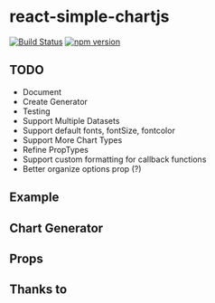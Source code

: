 # react-simple-chartjs

[![Build Status](https://travis-ci.com/chernandez7/react-simple-chartjs.svg?branch=master)](https://travis-ci.com/chernandez7/react-simple-chartjs) [![npm version](https://badge.fury.io/js/react-simple-chartjs.svg)](https://badge.fury.io/js/react-simple-chartjs)

## TODO

- Document
- Create Generator
- Testing
- Support Multiple Datasets
- Support default fonts, fontSize, fontcolor
- Support More Chart Types
- Refine PropTypes
- Support custom formatting for callback functions
- Better organize options prop (?)

## Example

## Chart Generator

## Props

## Thanks to

